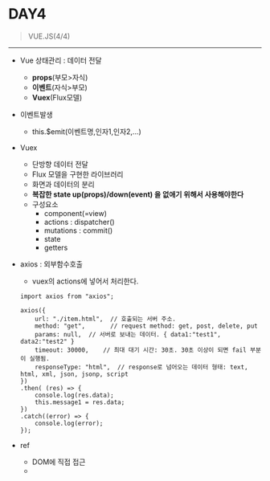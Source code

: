 # DAY4

> VUE.JS(4/4)
 --- 
 * Vue 상태관리 : 데이터 전달
    - **props**(부모>자식)
    - **이벤트**(자식>부모)
    - **Vuex**(Flux모델)

 * 이벤트발생
    - this.$emit(이벤트명,인자1,인자2,...)

 * Vuex
    - 단방향 데이터 전달
    - Flux 모델을 구현한 라이브러리
    - 화면과 데이터의 분리
    - **복잡한  state up(props)/down(event) 을 없애기 위해서 사용해야한다**
    - 구성요소
      + component(=view)
      + actions : dispatcher()
      + mutations : commit()
      + state
      + getters

 * axios : 외부함수호출
    - vuex의 actions에 넣어서 처리한다.
    ```
    import axios from "axios";

    axios({
        url: "./item.html",  // 호출되는 서버 주소.
        method: "get",       // request method: get, post, delete, put
        params: null,  // 서버로 보내는 데이터. { data1:"test1", data2:"test2" }
        timeout: 30000,    // 최대 대기 시간: 30초. 30초 이상이 되면 fail 부분이 실행됨.
        responseType: "html",  // response로 넘어오는 데이터 형태: text, html, xml, json, jsonp, script
    })
    .then( (res) => {
        console.log(res.data);
        this.message1 = res.data;
    })
    .catch((error) => {
        console.log(error);
    });

    ``` 
 * ref
    - DOM에 직접 접근
    - 

